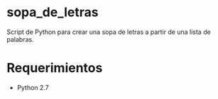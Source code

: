 # sopa_de_letras
Script de Python para crear una sopa de letras a partir de una lista de palabras.

# Requerimientos
- Python 2.7
